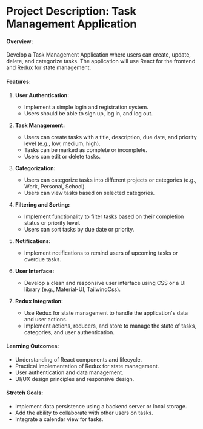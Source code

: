 # Project Description: Task Management Application

#### Overview:
Develop a Task Management Application where users can create, update, delete, and categorize tasks. The application will use React for the frontend and Redux for state management.

#### Features:

1. **User Authentication:**
   - Implement a simple login and registration system.
   - Users should be able to sign up, log in, and log out.

2. **Task Management:**
   - Users can create tasks with a title, description, due date, and priority level (e.g., low, medium, high).
   - Tasks can be marked as complete or incomplete.
   - Users can edit or delete tasks.

3. **Categorization:**
   - Users can categorize tasks into different projects or categories (e.g., Work, Personal, School).
   - Users can view tasks based on selected categories.

4. **Filtering and Sorting:**
   - Implement functionality to filter tasks based on their completion status or priority level.
   - Users can sort tasks by due date or priority.

5. **Notifications:**
   - Implement notifications to remind users of upcoming tasks or overdue tasks.

6. **User Interface:**
   - Develop a clean and responsive user interface using CSS or a UI library (e.g., Material-UI, TailwindCss).

7. **Redux Integration:**
   - Use Redux for state management to handle the application's data and user actions.
   - Implement actions, reducers, and store to manage the state of tasks, categories, and user authentication.

#### Learning Outcomes:
- Understanding of React components and lifecycle.
- Practical implementation of Redux for state management.
- User authentication and data management.
- UI/UX design principles and responsive design.

#### Stretch Goals:
- Implement data persistence using a backend server or local storage.
- Add the ability to collaborate with other users on tasks.
- Integrate a calendar view for tasks.
